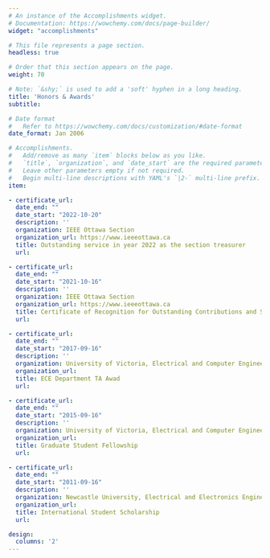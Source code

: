 ```yaml
---
# An instance of the Accomplishments widget.
# Documentation: https://wowchemy.com/docs/page-builder/
widget: "accomplishments"

# This file represents a page section.
headless: true

# Order that this section appears on the page.
weight: 70

# Note: `&shy;` is used to add a 'soft' hyphen in a long heading.
title: 'Honors & Awards'
subtitle:

# Date format
#   Refer to https://wowchemy.com/docs/customization/#date-format
date_format: Jan 2006

# Accomplishments.
#   Add/remove as many `item` blocks below as you like.
#   `title`, `organization`, and `date_start` are the required parameters.
#   Leave other parameters empty if not required.
#   Begin multi-line descriptions with YAML's `|2-` multi-line prefix.
item:

- certificate_url: 
  date_end: ""
  date_start: "2022-10-20"
  description: ''
  organization: IEEE Ottawa Section
  organization_url: https://www.ieeeottawa.ca
  title: Outstanding service in year 2022 as the section treasurer
  url: 

- certificate_url: 
  date_end: ""
  date_start: "2021-10-16"
  description: ''
  organization: IEEE Ottawa Section
  organization_url: https://www.ieeeottawa.ca
  title: Certificate of Recognition for Outstanding Contributions and Services as the Treasurer to the IEEE Ottawa Section in 2021
  url: 

- certificate_url: 
  date_end: ""
  date_start: "2017-09-16"
  description: ''
  organization: University of Victoria, Electrical and Computer Engineering (ECE) Department
  organization_url: 
  title: ECE Department TA Awad
  url: 

- certificate_url: 
  date_end: ""
  date_start: "2015-09-16"
  description: ''
  organization: University of Victoria, Electrical and Computer Engineering (ECE) Department
  organization_url: 
  title: Graduate Student Fellowship
  url: 

- certificate_url: 
  date_end: ""
  date_start: "2011-09-16"
  description: ''
  organization: Newcastle University, Electrical and Electronics Engineering (EEE) Department
  organization_url: 
  title: International Student Scholarship
  url: 

design:
  columns: '2' 
---
```

